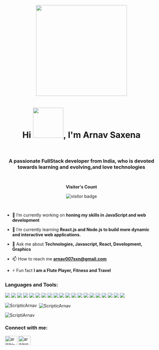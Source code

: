 <br>
<p align="center">
  <img src="https://media.tenor.com/GfSX-u7VGM4AAAAC/coding.gif" width="300">
</p>
<h1 align="center">Hi <img src="https://user-images.githubusercontent.com/107767172/196756982-f3bcd4cc-7c85-42c1-ab8d-5a8d64825fdd.gif" width="100">, I'm Arnav Saxena</h1>
<br>

<h3 align="center">A passionate FullStack developer from India, who is devoted towards learning and evolving,and love technologies</h3> 
<br>
<p align="center"><b>Visitor's Count</b></p>
<p align="center"><img src="https://profile-counter.glitch.me/ScripticArnav/count.svg" alt="visitor badge"/></p>
<br/>

- 🔭 I’m currently working on **honing my skills in JavaScript and web development**

- 🌱 I’m currently learning **React.js and Node.js to build more dynamic and interactive web applications.**

- 💬 Ask me about **Technologies, Javascript, React, Development, Graphics**

- 📫 How to reach me **arnav007sxn@gmail.com**

- ⚡ Fun fact **I am a Flute Player, Fitness and Travel**
 


<h3 align="left">Languages and Tools:</h3>
<p align="left"> 
  <img src="https://img.shields.io/badge/React-05122A?style=flat&logo=react&logoColor=61DAFB" />
  <img src="https://img.shields.io/badge/Node.js-05122A?style=flat&logo=nodedotjs&logoColor=339933" />
  <img src="https://img.shields.io/badge/Express.js-05122A?style=flat&logo=express&logoColor=000000" />
  <img src="https://img.shields.io/badge/MongoDB-05122A?style=flat&logo=mongodb&logoColor=47A248" />
  <img src="https://img.shields.io/badge/C++-05122A?style=flat&logo=c%2B%2B&logoColor=00599C" />
  <img src="https://img.shields.io/badge/C-05122A?style=flat&logo=c&logoColor=A8B9CC" />
  <img src="https://img.shields.io/badge/Firebase-05122A?style=flat&logo=firebase&logoColor=FFCA28" />
  <img src="https://img.shields.io/badge/HTML-05122A?style=flat&logo=html5&logoColor=E34F26" />
  <img src="https://img.shields.io/badge/CSS-05122A?style=flat&logo=css3&logoColor=1572B6" />
  <img src="https://img.shields.io/badge/JavaScript-05122A?style=flat&logo=javascript&logoColor=F7DF1E" />
  <img src="https://img.shields.io/badge/Tailwind%20CSS-05122A?style=flat&logo=tailwind-css&logoColor=38B2AC" />
  <img src="https://img.shields.io/badge/Material-UI-05122A?style=flat&logo=material-ui&logoColor=0081CB" />
  <img src="https://img.shields.io/badge/Semantic%20UI-05122A?style=flat&logo=semantic-ui&logoColor=35bdb2" />
  <img src="https://img.shields.io/badge/Go-05122A?style=flat&logo=go&logoColor=00ADD8" />
  <img src="https://img.shields.io/badge/Python-05122A?style=flat&logo=python&logoColor=3776AB" />
  <img src="https://img.shields.io/badge/JSON-05122A?style=flat&logo=json&logoColor=000000" />
  <img src="https://img.shields.io/badge/Git-05122A?style=flat&logo=git&logoColor=F05032" />
  <img src="https://img.shields.io/badge/GitHub-05122A?style=flat&logo=github&logoColor=181717" />
  <img src="https://img.shields.io/badge/MySQL-05122A?style=flat&logo=mysql&logoColor=4479A1" />
  <img src="https://img.shields.io/badge/VS%20Code-05122A?style=flat&logo=visual-studio-code&logoColor=007ACC" />
</p>

<p><img align="left" src="https://github-readme-stats.vercel.app/api/top-langs?username=ScripticArnav&show_icons=true&locale=en&layout=compact" alt="ScripticArnav" /></p>

<p>&nbsp;<img align="center" src="https://github-readme-stats.vercel.app/api?username=ScripticArnav&show_icons=true&locale=en" alt="ScripticArnav" /></p>

<p><img align="center" src="https://github-readme-streak-stats.herokuapp.com/?user=ScripticArnav&" alt="ScriptiArnav" /></p>

<h3 align="left">Connect with me:</h3>
<p align="left">
<a href="https://linkedin.com/in/arnav-saxena-170116233" target="blank"><img align="center" src="https://raw.githubusercontent.com/rahuldkjain/github-profile-readme-generator/master/src/images/icons/Social/linked-in-alt.svg" alt="arnav-saxena-170116233" height="30" width="40" /></a>
<a href="https://instagram.com/arnavsxn" target="blank"><img align="center" src="https://raw.githubusercontent.com/rahuldkjain/github-profile-readme-generator/master/src/images/icons/Social/instagram.svg" alt="arnavsxn" height="30" width="40" /></a>
</p>

